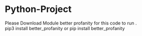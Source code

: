 # Python-Project
Please Download Module better profanity for this code to run .                                             
pip3 install better_profanity
 or
pip install better_profanity
